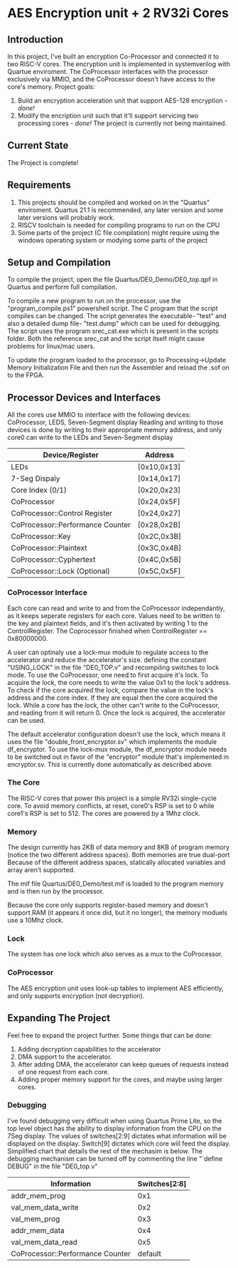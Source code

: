 # AES Encryption unit + 2 RV32i Cores
## Introduction
  In this project, I've built an encryption Co-Processor and connected it to two RISC-V cores. The encryption unit is implemented in systemverilog with Quartue enviroment.
  The CoProcessor interfaces with the processor exclusively via MMIO, and the CoProcessor doesn't have access to the core's memory.
  Project goals:
  1. Build an encryption acceleration unit that support AES-128 encryption - _done!_
  2. Modify the encription unit such that it'll support servicing two processing cores - _done!_
  The project is currently not being maintained.

## Current State
  The Project is complete!

## Requirements
  1. This projects should be compiled and worked on in the "Quartus" enviroment. Quartus 21.1 is recommended, any later version and some later versions will probably work.
  2. RISCV toolchain is needed for compiling programs to run on the CPU
  3. Some parts of the project (C file compilation) might require using the windows operating system or modying some parts of the project


## Setup and Compilation
  To compile the project, open the file Quartus/DE0_Demo/DE0_top.qpf in Quartus and perform full compilation.
  
  To compile a new program to run on the processor, use the "program_compile.ps1" powershell script. The C program that the script compiles can be changed.
  The script generates the executable- "test" and also a detailed dump file- "test.dump" which can be used for debugging.
  The script uses the program srec_cat.exe which is present in the scripts folder. Both the reference srec_cat and the script itself might cause problems for linux/mac users.

  To update the program loaded to the processor, go to Processing->Update Memory Initialization File and then run the Assembler and reload the .sof on to the FPGA.

## Processor Devices and Interfaces
  All the cores use MMIO to interface with the following devices: CoProcessor, LEDS, Seven-Segment display
  Reading and writing to those devices is done by writing to their appropriate memory address, and only core0 can write to the LEDs and Seven-Segment display

Device/Register | Address
--- | --- 
LEDs | [0x10,0x13]
7-Seg Dispaly | [0x14,0x17]
Core Index (0/1) | [0x20,0x23]
CoProcessor | [0x24,0x5F]
CoProcessor::Control Register | [0x24,0x27]
CoProcessor::Performance Counter | [0x28,0x2B]
CoProcessor::Key | [0x2C,0x3B]
CoProcessor::Plaintext | [0x3C,0x4B]
CoProcessor::Cyphertext | [0x4C,0x5B]
CoProcessor::Lock (Optional) | [0x5C,0x5F]

### CoProcessor Interface
  Each core can read and write to and from the CoProcessor independantly, as it keeps seperate registers for each core.
  Values need to be written to the key and plaintext fields, and it's then activated by writing 1 to the ControlRegister.
  The Coprocessor finished when ControlRegister == 0x80000000.
  
  A user can optinaly use a lock-mux module to regulate access to the accelerator and reduce the accelerator's size. defining the constant "USING_LOCK" in the file "DE0_TOP.v" and recompiling switches to lock mode.
  To use the CoProcessor, one need to first acquire it's lock. To acquire the lock, the core needs to write the value 0x1 to the lock's address.
  To check if the core acquired the lock, compare the value in the lock's address and the core index. If they are equal then the core acquired the lock.
  While a core has the lock, the other can't write to the CoProcessor, and reading from it will return 0.
  Once the lock is acquired, the accelerator can be used.

  The default accelerator configuration doesn't use the lock, which means it uses the file "double_front_encryptor.sv" which implements the module df_encryptor.
  To use the lock-mux module, the df_encryptor module needs to be switched out in favor of the "encryptor" module that's implemented in encryptor.sv. This is currently done automatically as described above.

### The Core
  The RISC-V cores that power this project is a simple RV32i single-cycle core.
  To avoid memory conflicts, at reset, core0's RSP is set to 0 while core1's RSP is set to 512.
  The cores are powered by a 1Mhz clock.


### Memory
  The design currently has 2KB of data memory and 8KB of program memory (notice the two different address spaces). Both memories are true dual-port
  Because of the different address spaces, statically allocated variables and array aren't supported.

  The mif file Quartus/DE0_Demo/test.mif is loaded to the program memory and is then run by the processor.

  Because the core only supports register-based memory and doesn't support RAM (it appears it once did, but it no longer), the memory moduels use a 10Mhz clock. 

### Lock
  The system has one lock which also serves as a mux to the CoProcessor.

### CoProcessor
  The AES encryption unit uses look-up tables to implement AES efficiently, and only supports encryption (not decryption).


## Expanding The Project
  Feel free to expand the project further. Some things that can be done:
  1. Adding decryption capabilities to the accelerator
  2. DMA support to the accelerator.
  3. After adding DMA, the accelerator can keep queues of requests instead of one request from each core.
  4. Adding proper memory support for the cores, and maybe using larger cores.


### Debugging
  I've found debugging very difficult when using Quartus Prime Lite, so the top level object has the ability to display information from the CPU on the 7Seg display.
  The values of switches[2:9] dictates what information will be displayed on the display. Switch[9] dictates which core will feed the display. Simplified chart that details the rest of the mechasim is below.
  The debugging mechanism can be turned off by commenting the line "`define DEBUG" in the file "DE0_top.v"
  

Information | Switches[2:8]
--- | --- 
addr_mem_prog | 0x1
val_mem_data_write | 0x2
val_mem_prog | 0x3
addr_mem_data | 0x4
val_mem_data_read | 0x5
CoProcessor::Performance Counter | default


<!--
## OLD README

 [![Build Status](https://travis-ci.com/4a1c0/RV32i-Verilog.svg?branch=master)](https://travis-ci.com/4a1c0/RV32i-Verilog)

The Repository is organized as follows:
  * [Documentation](Documentation) (Documentation About this project): this directory contains the [Bachelor's Thesis](Documentation/TFG_GEI_Informe.pdf) and [Poster](Documentation/Poster_RISCV.pdf).
  * [Quartus](Quartus) (FPGA Implementation with Quartus software): this directory contains the projects that implement the core in an FPGA.
  * [Data](data): this directory contains memory initializations for the simulations.
  * [Diagrams](diagrams): this directory contains several diagrams of the architecture.
  * [pulp](pulp) (PULPino RamMux): this directory contains the implemntation for the memory acces of the [PULPino platform](https://github.com/pulp-platform/pulpino).
  * [riscv-gnu-toolchain](riscv-gnu-toolchain): this directory contains the files necessary to complie C programs into RISC-V RV32I code.
  * [src](src): this directory contains the source code of the core in Verilog.
  * [tb](tb): this directory contains the Verilog Testbenchs.
  * [vcd](vcd): this directory contains Vcd dumps to analyze the core internal signals.
  
 En aquest directori trobem:
   * [.vscode](.vscode): configuracions del Visual Studio Code generats automàticament.
   * [.travis.yml](.travis.yml): especifica quin fluxe ha de segir el sistema d'integració contínua per a aixecar un entorn on poder passar els tests i indcar en el build stattus si s'han passat correctament els tests. 
   * [Dockerfile](Dockerfile): defineix una imatge que inclou el disseny del nucli i l'entorn amb icarus verilog per a poder executar els tests.
   * [compile_and_run.sh](compile_and_run.sh): script escrit en bash que permet passar els tests en local o en un entorn on icarus verilog estigui disponible. -->

